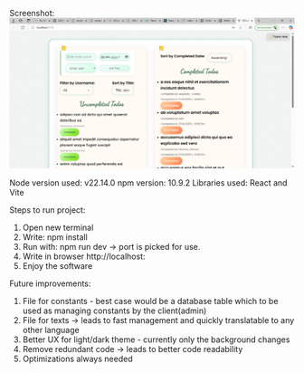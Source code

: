 Screenshot:
![alt text](Screenshots\app_overview.png)

Node version used: v22.14.0
npm version: 10.9.2
Libraries used: React and Vite

Steps to run project:
1. Open new terminal
2. Write: npm install
3. Run with: npm run dev -> port is picked for use.
4. Write in browser http://localhost:<port>
5. Enjoy the software

Future improvements:
1. File for constants - best case would be a database table which to be used as managing constants by the client(admin)
2. File for texts -> leads to fast management and quickly translatable to any other language
3. Better UX for light/dark theme - currently only the background changes
4. Remove redundant code -> leads to better code readability
5. Optimizations always needed
